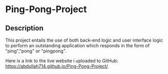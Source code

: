 # Ping-Pong-Project
## Description
This project entails the use of both back-end logic and user interface logic to perform an outstanding application which responds in the form of "ping","pong" or "pingpong".

Here is a link to the live website i uploaded to GitHub: https://abdullah714.github.io/Ping-Pong-Project/
###
